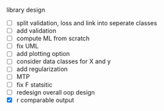 
library design
- [ ] split validation, loss and link into seperate classes
- [ ] add validation 
- [ ] compute ML from scratch
- [ ] fix UML
- [ ] add plotting option
- [ ] consider data classes for X and y
- [ ] add regularization
- [ ] MTP
- [ ] fix F statsitic
- [ ] redesign overall oop design 
- [x] r comparable output